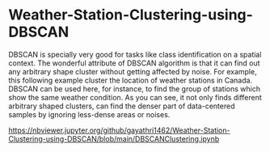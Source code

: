 # Weather-Station-Clustering-using-DBSCAN
DBSCAN is specially very good for tasks like class identification on a spatial context. The wonderful attribute of DBSCAN algorithm is that it can find out any arbitrary shape cluster without getting affected by noise. For example, this following example cluster the location of weather stations in Canada. DBSCAN can be used here, for instance, to find the group of stations which show the same weather condition. As you can see, it not only finds different arbitrary shaped clusters, can find the denser part of data-centered samples by ignoring less-dense areas or noises.

https://nbviewer.jupyter.org/github/gayathri1462/Weather-Station-Clustering-using-DBSCAN/blob/main/DBSCANClustering.ipynb
